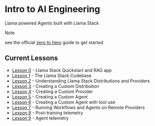 # Intro to AI Engineering

Llama powered Agents built with Llama Stack

> [!NOTE]
> see the official [zero to hero](https://github.com/meta-llama/llama-stack/tree/main/docs/zero_to_hero_guide) guide to get started


## Current Lessons

- [Lesson 0](./lesson_0/README.md) - Llama Stack Quickstart and RAG app
- [Lesson 1](./lesson_1/README.md) - The Llama Stack Codebase
- [Lesson 2](./lesson_2/README.md) - Understanding Llama Stack Distributions and Providers
- [Lesson 3](./lesson_3/README.md) - Creating a Custom Distribution
- [Lesson 4](./lesson_4/README.md) - Creating a Custom Provider
- [Lesson 5](./lesson_5/README.md) - Creating a Custom Agent
- [Lesson 6](./lesson_6/README.md) - Creating a Custom Agent with tool use
- [Lesson 7](./lesson_7/README.md) - Running Workflows and Agents on Remote Providers
- [Lesson 8](./lesson_8/README.md) - Post-training telemetry
- [Lesson 9](./lesson_9/README.md) - Agent telemetry